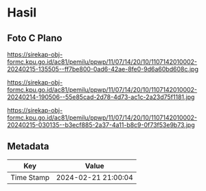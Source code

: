 # Hasil

## Foto C Plano

https://sirekap-obj-formc.kpu.go.id/ac81/pemilu/ppwp/11/07/14/20/10/1107142010002-20240215-135505--ff7be800-0ad6-42ae-8fe0-9d6a60bd608c.jpg

https://sirekap-obj-formc.kpu.go.id/ac81/pemilu/ppwp/11/07/14/20/10/1107142010002-20240214-190506--55e85cad-2d78-4d73-ac1c-2a23d75f1181.jpg

https://sirekap-obj-formc.kpu.go.id/ac81/pemilu/ppwp/11/07/14/20/10/1107142010002-20240215-030135--b3ecf885-2a37-4a11-b8c9-0f73f53e9b73.jpg


## Metadata

| Key        | Value               |
| ---------- | ------------------- |
| Time Stamp | 2024-02-21 21:00:04 |



